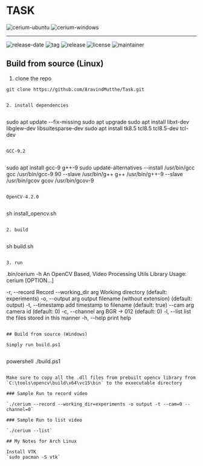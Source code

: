 # TASK 


![cerium-ubuntu](https://github.com/satyajitghana/ProjektCerium/workflows/cerium-ubuntu/badge.svg)
![cerium-windows](https://github.com/satyajitghana/ProjektCerium/workflows/cerium-windows/badge.svg)

----
![release-date](https://img.shields.io/github/release-date-pre/satyajitghana/projektcerium)
![tag](https://img.shields.io/github/v/tag/satyajitghana/projektcerium?include_prereleases)
![release](https://img.shields.io/github/v/release/satyajitghana/projektcerium?include_prereleases)
![license](https://img.shields.io/github/license/satyajitghana/projektcerium)
![maintainer](https://img.shields.io/badge/maintainer-shadowleaf-blue)

## Build from source (Linux)

1. clone the repo

```
git clone https://github.com/AravindMutthe/Task.git


2. install dependencies


```
sudo apt update --fix-missing
sudo apt upgrade
sudo apt install libxt-dev libglew-dev libsuitesparse-dev
sudo apt install tk8.5 tcl8.5 tcl8.5-dev tcl-dev
```

GCC-9.2


```
sudo apt install gcc-9 g++-9
sudo update-alternatives --install /usr/bin/gcc gcc /usr/bin/gcc-9 90 --slave /usr/bin/g++ g++ /usr/bin/g++-9 --slave /usr/bin/gcov gcov /usr/bin/gcov-9
```

OpenCV-4.2.0


```
sh install_opencv.sh
```

2. build


```
sh build.sh
```

3. run

```
.bin/cerium -h
An OpenCV Based, Video Processing Utils Library
Usage:
  cerium [OPTION...]

  -r, --record           Record
      --working_dir arg  Working directory (default: experiments)
  -o, --output arg       output filename (without extension) (default:
                         output)
  -t, --timestamp        add timestamp to filename (default: true)
      --cam arg          camera id (default: 0)
  -c, --channel arg      BGR -> 012 (default: 0)
  -l, --list             list the files stored in this manner
  -h, --help             print help

```

## Build from source (Windows)

Simply run build.ps1


```
powershell ./build.ps1
```

Make sure to copy all the .dll files from prebuilt opencv library from `C:\tools\opencv\build\x64\vc15\bin` to the exxecutable directory

### Sample Run to record video

`./cerium --record --working_dir=experiments -o output -t --cam=0 --channel=0`

### Sample Run to list video

`./cerium --list`

## My Notes for Arch Linux

Install VTK
`sudo pacman -S vtk`
